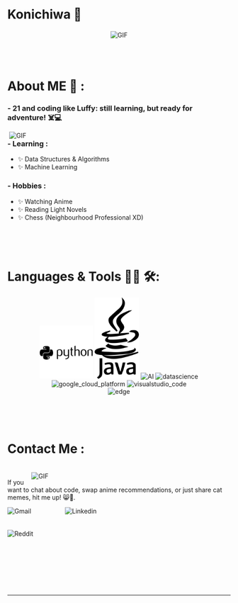 # Konichiwa 👋

<div align="center">
<img hight="300" width="700" alt="GIF" align="center" src="https://media1.tenor.com/m/geq2owR6VPMAAAAd/ban-meliodas.gif">
</div>

</br>
</br>
</br>


# About ME 💬 :

### - 21 and coding like Luffy: still learning, but ready for adventure! ☠️💻

<img hight="400" width="500" alt="GIF" align="right" src="https://media.giphy.com/media/QZafWHTjJmwTK/giphy.gif">

### - Learning :
- ✨ Data Structures & Algorithms
- ✨ Machine Learning

### - Hobbies : 
- ✨ Watching Anime
- ✨ Reading Light Novels
- ✨ Chess (Neighbourhood Professional XD)

</br>
</br>
</br>



# Languages & Tools 👨‍💻 🛠:

<p align="center">

<!-- For more icons please follow  https://github.com/MikeCodesDotNET/ColoredBadges -->
<img src="https://github.com/Xx-Ashutosh-xX/Xx-Ashutosh-xX/blob/master/assets/icons/python.png" alt="python" width="120" hight="50">
<img src="https://github.com/Xx-Ashutosh-xX/Xx-Ashutosh-xX/blob/master/assets/icons/java.png" alt="java"  width="100" hight="50">
<img src="https://github.com/Xx-Ashutosh-xX/Xx-Ashutosh-xX/blob/master/assets/icons/ai.png" alt="AI" width="90" hight="50">
<img src="https://github.com/Xx-Ashutosh-xX/Xx-Ashutosh-xX/blob/master/assets/icons/datascience.png" alt="datascience" width="180" hight="50">
</br>
<img src="https://github.com/Xx-Ashutosh-xX/Xx-Ashutosh-xX/blob/master/assets/icons/google_cloud_platform.png" alt="google_cloud_platform" width="270" hight="50">
<img src="https://github.com/Xx-Ashutosh-xX/Xx-Ashutosh-xX/blob/master/assets/icons/visualstudio_code.png" alt="visualstudio_code" width="240" hight="50">
</br>
<img src="https://github.com/Xx-Ashutosh-xX/Xx-Ashutosh-xX/blob/master/assets/icons/edge.png" alt="edge" width="100" hight="50">
</p>
</br>
</br>
</br>


# Contact Me :

<p>
 </br>


<img hight="320" width="450" align="right" alt="GIF" src="https://giffiles.alphacoders.com/931/93195.gif">


If you want to chat about code, swap anime recommendations, or just share cat memes, hit me up! 😸📩.

<a href="mailto:v.a.i.bhavi062024@gmail.com">
 <img align="left" alt="Gmail" width="130" hight="100" src="https://github.com/Xx-Ashutosh-xX/Xx-Ashutosh-xX/blob/master/assets/icons/gmail.png" />
</a>
<a href="#">
  <img align="left" alt="Linkedin" width="150" hight="100" src="https://github.com/Xx-Ashutosh-xX/Xx-Ashutosh-xX/blob/master/assets/icons/linkedin.png" />
</br>
</br>
</br>
</a>
<a href="https://www.reddit.com/user/Ok-Following-2431/">
  <img align="left" alt=" Reddit" width="130" hight="100" src="https://github.com/Xx-Ashutosh-xX/Xx-Ashutosh-xX/blob/master/assets/icons/reddit.png" />
</a>
 </p>
 

</br>
</br>
</br>
</br>
</br>
</br>
</br>

*************

